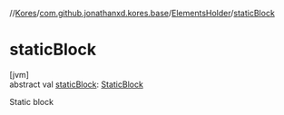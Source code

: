 //[Kores](../../../index.md)/[com.github.jonathanxd.kores.base](../index.md)/[ElementsHolder](index.md)/[staticBlock](static-block.md)

# staticBlock

[jvm]\
abstract val [staticBlock](static-block.md): [StaticBlock](../-static-block/index.md)

Static block
